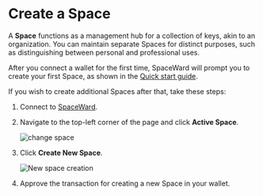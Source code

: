 ﻿---
sidebar_position: 5
---

# Create a Space

A **Space** functions as a management hub for a collection of keys, akin to an organization. You can maintain separate Spaces for distinct purposes, such as distinguishing between personal and professional uses.

After you connect a wallet for the first time, SpaceWard will prompt you to create your first Space, as shown in the [Quick start guide](buenavista-quick-start).

If you wish to create additional Spaces after that, take these steps:

1. Connect to [SpaceWard](https://spaceward.buenavista.wardenprotocol.org).

2. Navigate to the top-left corner of the page and click **Active Space**.

    ![change space](https://i.ibb.co/nM1TmJd/Screenshot-2024-02-15-at-19-48-32.png)

3. Click **Create New Space**.

    ![New space creation](https://i.ibb.co/9Hqzprg/Screenshot-2024-02-15-at-19-43-54.png)

4. Approve the transaction for creating a new Space in your wallet.
